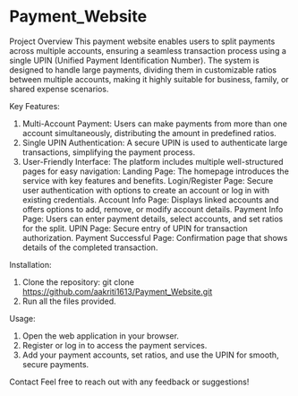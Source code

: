 # Payment_Website
Project Overview
This payment website enables users to split payments across multiple accounts, ensuring a seamless transaction process using a single UPIN (Unified Payment Identification Number). The system is designed to handle large payments, dividing them in customizable ratios between multiple accounts, making it highly suitable for business, family, or shared expense scenarios.

Key Features:
1. Multi-Account Payment: Users can make payments from more than one account simultaneously, distributing the amount in predefined ratios.
2. Single UPIN Authentication: A secure UPIN is used to authenticate large transactions, simplifying the payment process.
3. User-Friendly Interface: The platform includes multiple well-structured pages for easy navigation:
Landing Page: The homepage introduces the service with key features and benefits.
Login/Register Page: Secure user authentication with options to create an account or log in with existing credentials.
Account Info Page: Displays linked accounts and offers options to add, remove, or modify account details.
Payment Info Page: Users can enter payment details, select accounts, and set ratios for the split.
UPIN Page: Secure entry of UPIN for transaction authorization.
Payment Successful Page: Confirmation page that shows details of the completed transaction.

Installation:
1. Clone the repository:
    git clone https://github.com/aakriti1613/Payment_Website.git
2. Run all the files provided.

Usage:
1. Open the web application in your browser.
2. Register or log in to access the payment services.
3. Add your payment accounts, set ratios, and use the UPIN for smooth, secure payments.

Contact
Feel free to reach out with any feedback or suggestions!
